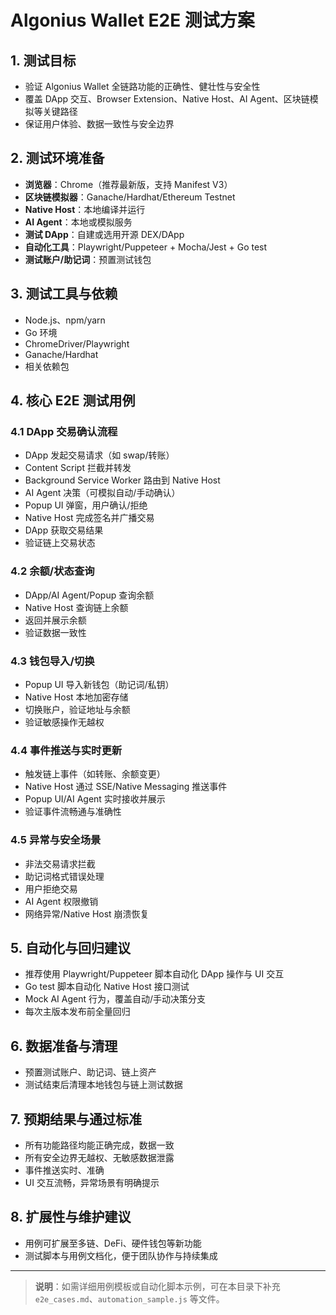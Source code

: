 # Algonius Wallet E2E 测试方案

## 1. 测试目标

- 验证 Algonius Wallet 全链路功能的正确性、健壮性与安全性
- 覆盖 DApp 交互、Browser Extension、Native Host、AI Agent、区块链模拟等关键路径
- 保证用户体验、数据一致性与安全边界

## 2. 测试环境准备

- **浏览器**：Chrome（推荐最新版，支持 Manifest V3）
- **区块链模拟器**：Ganache/Hardhat/Ethereum Testnet
- **Native Host**：本地编译并运行
- **AI Agent**：本地或模拟服务
- **测试 DApp**：自建或选用开源 DEX/DApp
- **自动化工具**：Playwright/Puppeteer + Mocha/Jest + Go test
- **测试账户/助记词**：预置测试钱包

## 3. 测试工具与依赖

- Node.js、npm/yarn
- Go 环境
- ChromeDriver/Playwright
- Ganache/Hardhat
- 相关依赖包

## 4. 核心 E2E 测试用例

### 4.1 DApp 交易确认流程

- DApp 发起交易请求（如 swap/转账）
- Content Script 拦截并转发
- Background Service Worker 路由到 Native Host
- AI Agent 决策（可模拟自动/手动确认）
- Popup UI 弹窗，用户确认/拒绝
- Native Host 完成签名并广播交易
- DApp 获取交易结果
- 验证链上交易状态

### 4.2 余额/状态查询

- DApp/AI Agent/Popup 查询余额
- Native Host 查询链上余额
- 返回并展示余额
- 验证数据一致性

### 4.3 钱包导入/切换

- Popup UI 导入新钱包（助记词/私钥）
- Native Host 本地加密存储
- 切换账户，验证地址与余额
- 验证敏感操作无越权

### 4.4 事件推送与实时更新

- 触发链上事件（如转账、余额变更）
- Native Host 通过 SSE/Native Messaging 推送事件
- Popup UI/AI Agent 实时接收并展示
- 验证事件流畅通与准确性

### 4.5 异常与安全场景

- 非法交易请求拦截
- 助记词格式错误处理
- 用户拒绝交易
- AI Agent 权限撤销
- 网络异常/Native Host 崩溃恢复

## 5. 自动化与回归建议

- 推荐使用 Playwright/Puppeteer 脚本自动化 DApp 操作与 UI 交互
- Go test 脚本自动化 Native Host 接口测试
- Mock AI Agent 行为，覆盖自动/手动决策分支
- 每次主版本发布前全量回归

## 6. 数据准备与清理

- 预置测试账户、助记词、链上资产
- 测试结束后清理本地钱包与链上测试数据

## 7. 预期结果与通过标准

- 所有功能路径均能正确完成，数据一致
- 所有安全边界无越权、无敏感数据泄露
- 事件推送实时、准确
- UI 交互流畅，异常场景有明确提示

## 8. 扩展性与维护建议

- 用例可扩展至多链、DeFi、硬件钱包等新功能
- 测试脚本与用例文档化，便于团队协作与持续集成

---

> **说明**：如需详细用例模板或自动化脚本示例，可在本目录下补充 `e2e_cases.md`、`automation_sample.js` 等文件。
